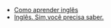 * [Como aprender inglês](http://leandrooriente.com/como-aprender-ingles/)
* [Inglês. Sim,você precisa saber.](http://viniciusdacal.com/ingles/2015/01/22/ingles-sim-voce-precisa-aprender.html)
